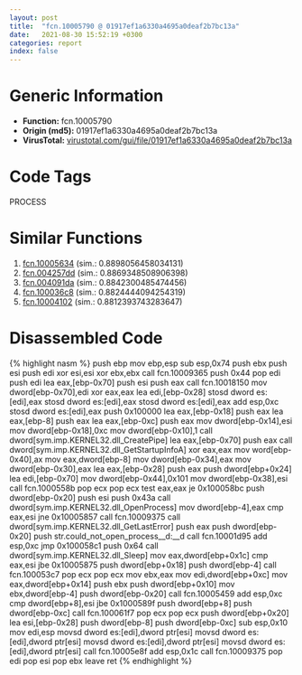 ```yaml
---
layout: post
title:  "fcn.10005790 @ 01917ef1a6330a4695a0deaf2b7bc13a"
date:   2021-08-30 15:52:19 +0300
categories: report
index: false
---
```


# Generic Information
- **Function:** fcn.10005790
- **Origin (md5):** 01917ef1a6330a4695a0deaf2b7bc13a
- **VirusTotal:** [virustotal.com/gui/file/01917ef1a6330a4695a0deaf2b7bc13a][virustotal_ref]

# Code Tags
<span class="tag" id="PROCESS">PROCESS</span>


# Similar Functions

1. [fcn.10005634][similar_1_ref] (sim.: 0.8898056458034131)
2. [fcn.004257dd][similar_2_ref] (sim.: 0.8869348508906398)
3. [fcn.004091da][similar_3_ref] (sim.: 0.8842300485474456)
4. [fcn.100036c8][similar_4_ref] (sim.: 0.8824444094254319)
5. [fcn.10004102][similar_5_ref] (sim.: 0.8812393743283647)


# Disassembled Code

{% highlight nasm %}
push ebp
mov ebp,esp
sub esp,0x74
push ebx
push esi
push edi
xor esi,esi
xor ebx,ebx
call fcn.10009365
push 0x44
pop edi
push edi
lea eax,[ebp-0x70]
push esi
push eax
call fcn.10018150
mov dword[ebp-0x70],edi
xor eax,eax
lea edi,[ebp-0x28]
stosd dword es:[edi],eax
stosd dword es:[edi],eax
stosd dword es:[edi],eax
add esp,0xc
stosd dword es:[edi],eax
push 0x100000
lea eax,[ebp-0x18]
push eax
lea eax,[ebp-8]
push eax
lea eax,[ebp-0xc]
push eax
mov dword[ebp-0x14],esi
mov dword[ebp-0x18],0xc
mov dword[ebp-0x10],1
call dword[sym.imp.KERNEL32.dll_CreatePipe]
lea eax,[ebp-0x70]
push eax
call dword[sym.imp.KERNEL32.dll_GetStartupInfoA]
xor eax,eax
mov word[ebp-0x40],ax
mov eax,dword[ebp-8]
mov dword[ebp-0x34],eax
mov dword[ebp-0x30],eax
lea eax,[ebp-0x28]
push eax
push dword[ebp+0x24]
lea edi,[ebp-0x70]
mov dword[ebp-0x44],0x101
mov dword[ebp-0x38],esi
call fcn.1000558b
pop ecx
pop ecx
test eax,eax
je 0x100058bc
push dword[ebp-0x20]
push esi
push 0x43a
call dword[sym.imp.KERNEL32.dll_OpenProcess]
mov dword[ebp-4],eax
cmp eax,esi
jne 0x10005857
call fcn.10009375
call dword[sym.imp.KERNEL32.dll_GetLastError]
push eax
push dword[ebp-0x20]
push str.could_not_open_process__d:__d
call fcn.10001d95
add esp,0xc
jmp 0x100058c1
push 0x64
call dword[sym.imp.KERNEL32.dll_Sleep]
mov eax,dword[ebp+0x1c]
cmp eax,esi
jbe 0x10005875
push dword[ebp+0x18]
push dword[ebp-4]
call fcn.100053c7
pop ecx
pop ecx
mov ebx,eax
mov edi,dword[ebp+0xc]
mov eax,dword[ebp+0x14]
push ebx
push dword[ebp+0x10]
mov ebx,dword[ebp-4]
push dword[ebp-0x20]
call fcn.10005459
add esp,0xc
cmp dword[ebp+8],esi
jbe 0x1000589f
push dword[ebp+8]
push dword[ebp-0xc]
call fcn.100061f7
pop ecx
pop ecx
push dword[ebp+0x20]
lea esi,[ebp-0x28]
push dword[ebp-8]
push dword[ebp-0xc]
sub esp,0x10
mov edi,esp
movsd dword es:[edi],dword ptr[esi]
movsd dword es:[edi],dword ptr[esi]
movsd dword es:[edi],dword ptr[esi]
movsd dword es:[edi],dword ptr[esi]
call fcn.10005e8f
add esp,0x1c
call fcn.10009375
pop edi
pop esi
pop ebx
leave 
ret 
{% endhighlight %}


[similar_1_ref]: /report/fcn.10005634@01917ef1a6330a4695a0deaf2b7bc13a
[similar_2_ref]: /report/fcn.004257dd@805156a7be59534194996cc728d4bbeb
[similar_3_ref]: /report/fcn.004091da@69b3c79878674ea715338a112bb5caa6
[similar_4_ref]: /report/fcn.100036c8@01917ef1a6330a4695a0deaf2b7bc13a
[similar_5_ref]: /report/fcn.10004102@01917ef1a6330a4695a0deaf2b7bc13a
[virustotal_ref]: https://www.virustotal.com/gui/file/01917ef1a6330a4695a0deaf2b7bc13a